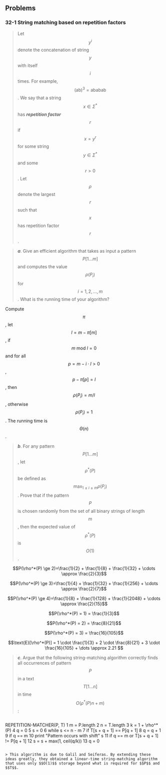 ## Problems

### 32-1 String matching based on repetition factors

> Let $$y^i$$ denote the concatenation of string $$y$$ with itself $$i$$ times. For example, $$(\text{ab})^3=\text{ababab}$$. We say that a string $$x \in \Sigma^*$$ has __*repetition factor*__ $$r$$ if $$x = y ^ r$$ for some string $$y \in \Sigma^*$$ and some $$r > 0$$. Let $$\rho$$ denote the largest $$r$$ such that $$x$$ has repetition factor $$r$$.

> __*a*__. Give an efficient algorithm that takes as input a pattern $$P[1 \dots m]$$ and computes the value $$\rho(P_i)$$ for $$i = 1, 2, \dots, m$$. What is the running time of your algorithm?

Compute $$\pi$$, let $$l = m - \pi[m]$$, if $$m ~\text{mod}~ l = 0$$ and for all $$p = m - i \cdot l > 0$$, $$p - \pi[p] = l$$, then $$\rho(P_i) = m / l$$, otherwise $$\rho(P_i) = 1$$.  The running time is $$\Theta(n)$$.

> __*b*__. For any pattern $$P[1 \dots m]$$, let $$\rho^*(P)$$ be defined as $$\max_{1 \le i \le m} \rho(P_i)$$. Prove that if the pattern $$P$$ is chosen randomly from the set of all binary strings of length $$m$$, then the expected value of $$\rho^*(P)$$ is $$O(1)$$.

$$P(\rho^*(P) \ge 2)=\frac{1}{2} + \frac{1}{8} + \frac{1}{32} + \cdots \approx \frac{2}{3}$$

$$P(\rho^*(P) \ge 3)=\frac{1}{4} + \frac{1}{32} + \frac{1}{256} + \cdots \approx \frac{2}{7}$$

$$P(\rho^*(P) \ge 4)=\frac{1}{8} + \frac{1}{128} + \frac{1}{2048} + \cdots \approx \frac{2}{15}$$

$$P(\rho^*(P) = 1) = \frac{1}{3}$$

$$P(\rho^*(P) = 2) = \frac{8}{21}$$

$$P(\rho^*(P) = 3) = \frac{16}{105}$$

$$\text{E}[\rho^*(P)] = 1 \cdot \frac{1}{3} + 2 \cdot \frac{8}{21} + 3 \cdot \frac{16}{105} + \dots \approx 2.21 $$

> __*c*__. Argue that the following string-matching algorithm correctly finds all occurrences of pattern $$P$$ in a text $$T[1 \dots n]$$ in time $$O(\rho^*(P)n + m)$$:

> ```
REPETITION-MATCHER(P, T)
 1  m = P.length
 2  n = T.length
 3  k = 1 + \rho^*(P)
 4  q = 0
 5  s = 0
 6  while s <= n - m
 7      if T[s + q + 1] == P[q + 1]
 8          q = q + 1
 9          if q == m
10               print "Pattern occurs with shift" s
11      if q == m or T[s + q + 1] != P[q + 1]
12          s = s + max(1, ceil(q/k))
13          q = 0
```

> This algorithm is due to Galil and Seiferas. By extending these ideas greatly, they obtained a linear-time string-matching algorithm that uses only $$O(1)$$ storage beyond what is required for $$P$$ and $$T$$.
